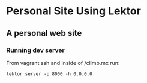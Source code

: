 # Personal Site Using Lektor

## A personal web site

### Running dev server

From vagrant ssh and inside of /climb.mx run:

```lektor server -p 8000 -h 0.0.0.0```